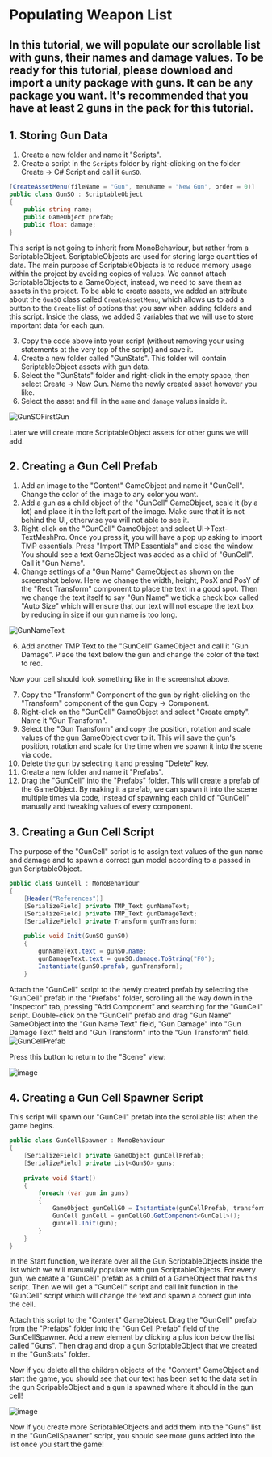 # Populating Weapon List
## In this tutorial, we will populate our scrollable list with guns, their names and damage values. To be ready for this tutorial, please download and import a unity package with guns. It can be any package you want. It's recommended that you have at least 2 guns in the pack for this tutorial.

## 1. Storing Gun Data
1. Create a new folder and name it "Scripts".
2. Create a script in the `Scripts` folder by right-clicking on the folder Create -> C# Script and call it `GunSO`.

```.cs
[CreateAssetMenu(fileName = "Gun", menuName = "New Gun", order = 0)]
public class GunSO : ScriptableObject
{
    public string name;
    public GameObject prefab;
    public float damage;
}
```
This script is not going to inherit from MonoBehaviour, but rather from a ScriptableObject. ScriptableObjects are used for storing large quantities of data. The main purpose of ScriptableObjects is to reduce memory usage within the project by avoiding copies of values. We cannot attach ScriptableObjects to a GameObject, instead, we need to save them as assets in the project. To be able to create assets, we added an attribute about the `GunSO` class called `CreateAssetMenu`, which allows us to add a button to the `Create` list of options that you saw when adding folders and this script. Inside the class, we added 3 variables that we will use to store important data for each gun.

3. Copy the code above into your script (without removing your using statements at the very top of the script) and save it.
4. Create a new folder called "GunStats". This folder will contain ScriptableObject assets with gun data.
5. Select the "GunStats" folder and right-click in the empty space, then select Create -> New Gun. Name the newly created asset however you like.
6. Select the asset and fill in the `name` and `damage` values inside it.
  
![GunSOFirstGun](https://github.com/maximbsb/GunClicker/assets/62714778/bb29111b-f743-47df-911a-0d5e8afb93f3)

Later we will create more ScriptableObject assets for other guns we will add.

## 2. Creating a Gun Cell Prefab
1. Add an image to the "Content" GameObject and name it "GunCell". Change the color of the image to any color you want.
2. Add a gun as a child object of the "GunCell" GameObject, scale it (by a lot) and place it in the left part of the image. Make sure that it is not behind the UI, otherwise you will not able to see it.
3. Right-click on the "GunCell" GameObject and select UI->Text-TextMeshPro. Once you press it, you will have a pop up asking to import TMP essentials. Press "Import TMP Essentials" and close the window. You should see a text GameObject was added as a child of "GunCell". Call it "Gun Name".
4. Change settings of a "Gun Name" GameObject as shown on the screenshot below. Here we change the width, height, PosX and PosY of the "Rect Transform" component to place the text in a good spot. Then we change the text itself to say "Gun Name" we tick a check box called "Auto Size" which will ensure that our text will not escape the text box by reducing in size if our gun name is too long.

![GunNameText](https://github.com/maximbsb/GunClicker/assets/62714778/70cccee5-b65c-4cf5-97e5-22067512c4a5)

6. Add another TMP Text to the "GunCell" GameObject and call it "Gun Damage". Place the text below the gun and change the color of the text to red.

Now your cell should look something like in the screenshot above.

7. Copy the "Transform" Component of the gun by right-clicking on the "Transform" component  of the gun Copy -> Component.
8. Right-click on the "GunCell" GameObject and select "Create empty". Name it "Gun Transform".
9. Select the "Gun Transform" and copy the position, rotation and scale values of the gun GameObject over to it. This will save the gun's position, rotation and scale for the time when we spawn it into the scene via code.
10. Delete the gun by selecting it and pressing "Delete" key.
11. Create a new folder and name it "Prefabs".
12. Drag the "GunCell" into the "Prefabs" folder. This will create a prefab of the GameObject. By making it a prefab, we can spawn it into the scene multiple times via code, instead of spawning each child of "GunCell" manually and tweaking values of every component. 

## 3. Creating a Gun Cell Script
The purpose of the "GunCell" script is to assign text values of the gun name and damage and to spawn a correct gun model according to a passed in gun ScriptableObject.

```.cs
public class GunCell : MonoBehaviour
{
    [Header("References")] 
    [SerializeField] private TMP_Text gunNameText;
    [SerializeField] private TMP_Text gunDamageText;
    [SerializeField] private Transform gunTransform;
   
    public void Init(GunSO gunSO)
    {
        gunNameText.text = gunSO.name;
        gunDamageText.text = gunSO.damage.ToString("F0");
        Instantiate(gunSO.prefab, gunTransform);
    }
```
Attach the "GunCell" script to the newly created prefab by selecting the "GunCell" prefab in the "Prefabs" folder, scrolling all the way down in the "Inspector" tab, pressing "Add Component" and searching for the "GunCell" script. Double-click on the "GunCell" prefab and drag "Gun Name" GameObject into the "Gun Name Text" field, "Gun Damage" into "Gun Damage Text" field and "Gun Transform" into the "Gun Transform" field.
![GunCellPrefab](https://github.com/maximbsb/GunClicker/assets/62714778/837797a7-da20-4c7f-ad50-c0992be97ddf)

Press this button to return to the "Scene" view:

![image](https://github.com/maximbsb/GunClicker/assets/62714778/23b83117-9b4e-4fe8-be0c-245bb2e0b70b)

## 4. Creating a Gun Cell Spawner Script
This script will spawn our "GunCell" prefab into the scrollable list when the game begins.

```.cs
public class GunCellSpawner : MonoBehaviour
{
    [SerializeField] private GameObject gunCellPrefab;
    [SerializeField] private List<GunSO> guns;
    
    private void Start()
    {
        foreach (var gun in guns)
        {
            GameObject gunCellGO = Instantiate(gunCellPrefab, transform);
            GunCell gunCell = gunCellGO.GetComponent<GunCell>();
            gunCell.Init(gun);
        }
    }
}
```
In the Start function, we iterate over all the Gun ScriptableObjects inside the list which we will manually populate with gun ScriptableObjects. For every gun, we create a "GunCell" prefab as a child of a GameObject that has this script. Then we will get a "GunCell" script and call Init function in the "GunCell" script which will change the text and spawn a correct gun into the cell.

Attach this script to the "Content" GameObject. Drag the "GunCell" prefab from the "Prefabs" folder into the "Gun Cell Prefab" field of the GunCellSpawner.
Add a new element by clicking a plus icon below the list called "Guns". Then drag and drop a gun ScriptableObject that we created in the "GunStats" folder.

Now if you delete all the children objects of the "Content" GameObject and start the game, you should see that our text has been set to the data set in the gun ScripableObject and a gun is spawned where it should in the gun cell!

![image](https://github.com/maximbsb/GunClicker/assets/62714778/3a3dc0d5-dfda-459f-bf73-417f4599505e)

Now if you create more ScriptableObjects and add them into the "Guns" list in the "GunCellSpawner" script, you should see more guns added into the list once you start the game! 
